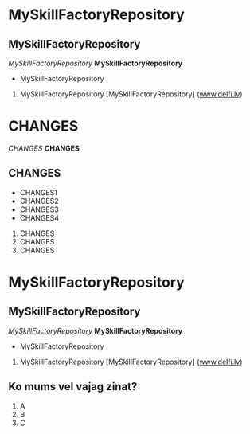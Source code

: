 # MySkillFactoryRepository
## MySkillFactoryRepository
*MySkillFactoryRepository*
**MySkillFactoryRepository**
* MySkillFactoryRepository
1. MySkillFactoryRepository [MySkillFactoryRepository] (www.delfi.lv)

# CHANGES
*CHANGES*
**CHANGES**
## CHANGES
* CHANGES1
* CHANGES2
* CHANGES3
* CHANGES4
1. CHANGES
2. CHANGES
3. CHANGES

# MySkillFactoryRepository
## MySkillFactoryRepository
*MySkillFactoryRepository*
**MySkillFactoryRepository**
* MySkillFactoryRepository
1. MySkillFactoryRepository [MySkillFactoryRepository] (www.delfi.lv)


## Ko mums vel vajag zinat?
1. A
2. B
3. C
